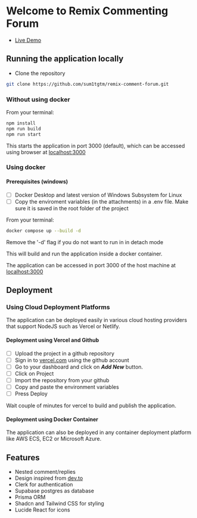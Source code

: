 # Welcome to Remix Commenting Forum

- [Live Demo](https://remix-comment-forum.vercel.app/)

## Running the application locally

- Clone the repository

```sh
git clone https://github.com/sum1tgtm/remix-comment-forum.git
```

### Without using docker

From your terminal:

```sh
npm install
npm run build
npm run start
```

This starts the application in port 3000 (default), which can be accessed using browser at [localhost:3000](localhost:3000)

### Using docker

#### Prerequisites (windows)

- [ ] Docker Desktop and latest version of Windows Subsystem for Linux
- [ ] Copy the enviroment variables (in the attachments) in a .env file. Make sure it is saved in the root folder of the project

From your terminal:

```sh
docker compose up --build -d
```

Remove the '-d' flag if you do not want to run in in detach mode

This will build and run the application inside a docker container.

The application can be accessed in port 3000 of the host machine at [localhost:3000](localhost:3000)

## Deployment

### Using Cloud Deployment Platforms

The application can be deployed easily in various cloud hosting providers that support NodeJS such as Vercel or Netlify.

#### Deployment using Vercel and Github

- [ ] Upload the project in a github repository
- [ ] Sign in to [vercel.com](vercel.com) using the github account
- [ ] Go to your dashboard and click on **_Add New_** button.
- [ ] Click on Project
- [ ] Import the repository from your github
- [ ] Copy and paste the environment variables
- [ ] Press Deploy

Wait couple of minutes for vercel to build and publish the application.

#### Deployment using Docker Container

The application can also be deployed in any container deployment platform like AWS ECS, EC2 or Microsoft Azure.

## Features

- Nested comment/replies
- Design inspired from [dev.to](dev.to)
- Clerk for authentication
- Supabase postgres as database
- Prisma ORM
- Shadcn and Tailwind CSS for styling
- Lucide React for icons
